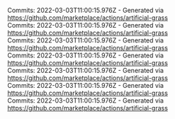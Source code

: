 Commits: 2022-03-03T11:00:15.976Z - Generated via https://github.com/marketplace/actions/artificial-grass
<br>
Commits: 2022-03-03T11:00:15.976Z - Generated via https://github.com/marketplace/actions/artificial-grass
<br>
Commits: 2022-03-03T11:00:15.976Z - Generated via https://github.com/marketplace/actions/artificial-grass
<br>
Commits: 2022-03-03T11:00:15.976Z - Generated via https://github.com/marketplace/actions/artificial-grass
<br>
Commits: 2022-03-03T11:00:15.976Z - Generated via https://github.com/marketplace/actions/artificial-grass
<br>
Commits: 2022-03-03T11:00:15.976Z - Generated via https://github.com/marketplace/actions/artificial-grass
<br>
Commits: 2022-03-03T11:00:15.976Z - Generated via https://github.com/marketplace/actions/artificial-grass
<br>
